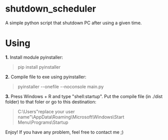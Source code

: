 # shutdown_scheduler
A simple python script that shutdown PC after using a given time.

# Using

**1.** Install module pyinstaller: 
>pip install pyinstaller

**2.** Compile file to exe using pyinstaller: 
>pyinstaller --onefile --noconsole main.py

**3.** Press Windows + R and type "shell:startup". Put the compile file (in ./dist folder) to that foler or go to this destination:
>C:\Users\"replace your user name"\AppData\Roaming\Microsoft\Windows\Start Menu\Programs\Startup

Enjoy!
If you have any problem, feel free to contact me ;)
